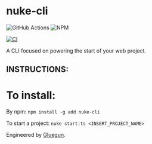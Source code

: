 # nuke-cli

![GitHub Actions](https://img.shields.io/badge/github%20actions-%232671E5.svg?style=for-the-badge&logo=githubactions&logoColor=white)
![NPM](https://img.shields.io/badge/NPM-%23CB3837.svg?style=for-the-badge&logo=npm&logoColor=white)

[![CI](https://github.com/cl4pper/nuke-cli/actions/workflows/integration.yaml/badge.svg)](https://github.com/cl4pper/nuke-cli/actions/workflows/integration.yaml)

A CLI focused on powering the start of your web project.

## INSTRUCTIONS:

# To install:

By npm: `npm install -g add nuke-cli`

To start a project: `nuke start:ts <INSERT_PROJECT_NAME>`

Engineered by [Gluegun](https://github.com/infinitered/gluegun).
